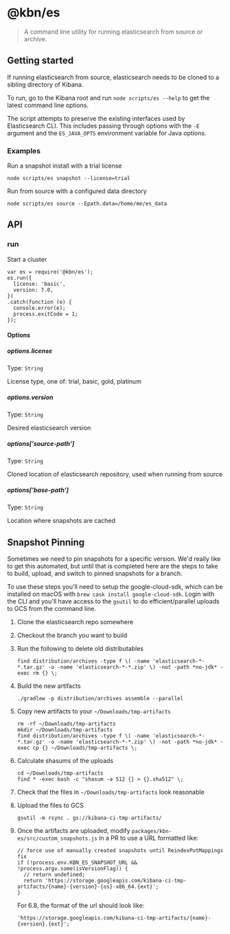 # @kbn/es

> A command line utility for running elasticsearch from source or archive.

## Getting started
If running elasticsearch from source, elasticsearch needs to be cloned to a sibling directory of Kibana.

To run, go to the Kibana root and run `node scripts/es --help` to get the latest command line options.

The script attempts to preserve the existing interfaces used by Elasticsearch CLI. This includes passing through options with the `-E` argument and the `ES_JAVA_OPTS` environment variable for Java options.

### Examples

Run a snapshot install with a trial license
```
node scripts/es snapshot --license=trial
```

Run from source with a configured data directory
```
node scripts/es source --Epath.data=/home/me/es_data
```

## API

### run
Start a cluster
```
var es = require('@kbn/es');
es.run({
  license: 'basic',
  version: 7.0,
})
.catch(function (e) {
  console.error(e);
  process.exitCode = 1;
});
```

#### Options

##### options.license

Type: `String`

License type, one of: trial, basic, gold, platinum

##### options.version

Type: `String`

Desired elasticsearch version

##### options['source-path']

Type: `String`

Cloned location of elasticsearch repository, used when running from source

##### options['base-path']

Type: `String`

Location where snapshots are cached

## Snapshot Pinning

Sometimes we need to pin snapshots for a specific version. We'd really like to get this automated, but until that is completed here are the steps to take to build, upload, and switch to pinned snapshots for a branch.

To use these steps you'll need to setup the google-cloud-sdk, which can be installed on macOS with `brew cask install google-cloud-sdk`. Login with the CLI and you'll have access to the `gsutil` to do efficient/parallel uploads to GCS from the command line.

 1. Clone the elasticsearch repo somewhere
 2. Checkout the branch you want to build
 3. Run the following to delete old distributables

    ```
    find distribution/archives -type f \( -name 'elasticsearch-*-*.tar.gz' -o -name 'elasticsearch-*-*.zip' \) -not -path *no-jdk* -exec rm {} \;
    ```

 4. Build the new artifacts

    ```
    ./gradlew -p distribution/archives assemble --parallel
    ```

 4. Copy new artifacts to your `~/Downloads/tmp-artifacts`

    ```
    rm -rf ~/Downloads/tmp-artifacts
    mkdir ~/Downloads/tmp-artifacts
    find distribution/archives -type f \( -name 'elasticsearch-*-*.tar.gz' -o -name 'elasticsearch-*-*.zip' \) -not -path *no-jdk* -exec cp {} ~/Downloads/tmp-artifacts \;
    ```

 5. Calculate shasums of the uploads

    ```
    cd ~/Downloads/tmp-artifacts
    find * -exec bash -c "shasum -a 512 {} > {}.sha512" \;
    ```

 6. Check that the files in `~/Downloads/tmp-artifacts` look reasonable
 7. Upload the files to GCS

    ```
    gsutil -m rsync . gs://kibana-ci-tmp-artifacts/
    ```

 8. Once the artifacts are uploaded, modify `packages/kbn-es/src/custom_snapshots.js` in a PR to use a URL formatted like:

    ```
    // force use of manually created snapshots until ReindexPutMappings fix
    if (!process.env.KBN_ES_SNAPSHOT_URL && !process.argv.some(isVersionFlag)) {
      // return undefined;
      return 'https://storage.googleapis.com/kibana-ci-tmp-artifacts/{name}-{version}-{os}-x86_64.{ext}';
    }
    ```

    For 6.8, the format of the url should look like:

    ```
    'https://storage.googleapis.com/kibana-ci-tmp-artifacts/{name}-{version}.{ext}';
    ```